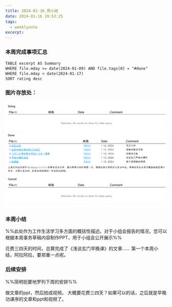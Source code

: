 ```yaml
---
title: 2024-01-16_周小结
date: 2024-01-16 19:53:25
tags:
  - weeklynote
excerpt:
---
```


### 本周完成事项汇总


```dataview
TABLE excerpt AS Summary
WHERE file.mday >= date(2024-01-09) AND file.tags[0] = "#done"
WHERE file.mday < date(2024-01-17)
SORT rating desc
```

### 图片存放处：

![1234.png丨290](https://raw.githubusercontent.com/luo029/bookimage/master/image1234.png)


### 本周小结
%%此处作为工作生活学习多方面的概括性描述。对于小组会报告的情况，您可以根据本周事务草稿内容制作PPT，用于小组会公开展示%%

花费三四天的时间，总算完成了《浅谈玄门早晚课》的文章……
第一个本周小结，阿拉阿拉，要郑重一点呢。

### 后续安排
%%简明扼要地罗列下周的安排%%

做文章的ppt，然后拍成视频。
大概要花费三四天？如果可以的话，之后就是早晚功课序的文章和ppt和视频了。